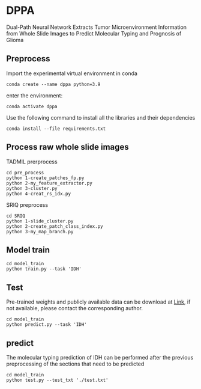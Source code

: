 # DPPA
Dual-Path Neural Network Extracts Tumor Microenvironment Information from Whole Slide Images to Predict Molecular Typing and Prognosis of Glioma



## Preprocess

Import the experimental virtual environment in conda

```
conda create --name dppa python=3.9
```

enter the environment:

```
conda activate dppa
```

Use the following command to install all the libraries and their dependencies

```
conda install --file requirements.txt
```



## Process raw whole slide images

TADMIL prerprocess

```
cd pre_process
python 1-create_patches_fp.py
python 2-my_feature_extractor.py
python 3-cluster.py
python 4-creat_rs_idx.py
```



SRIQ preprocess

```
cd SRIQ
python 1-slide_cluster.py
python 2-create_patch_class_index.py
python 3-my_map_branch.py
```



## Model train

```
cd model_train
python train.py --task 'IDH'
```



## Test

Pre-trained weights and publicly available data can be download at [Link](https://pan.baidu.com/s/17FnGF1EYL2nTmj12sa3LGw?pwd=7r7j), if not available, please contact the corresponding author.

```
cd model_train
python predict.py --task 'IDH'
```





## predict

The molecular typing prediction of IDH can be performed after the previous preprocessing of the sections that need to be predicted

```
cd model_train
python test.py --test_txt './test.txt'
```

